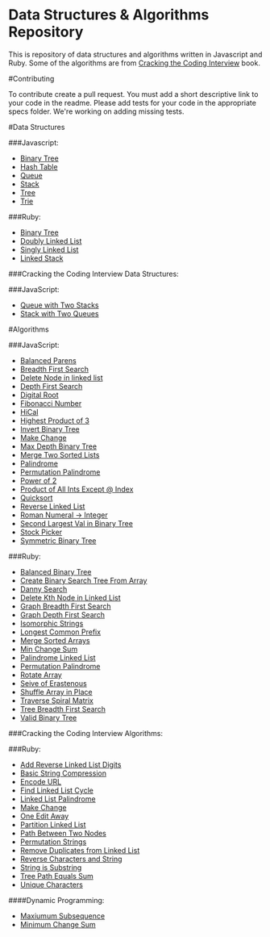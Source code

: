 Data Structures & Algorithms Repository
==========

This is repository of data structures and algorithms written in Javascript and Ruby. Some of the algorithms are from
[Cracking the Coding Interview](http://www.amazon.com/gp/product/0984782850/ref=as_li_tl?ie=UTF8&camp=1789&creative=9325&creativeASIN=0984782850&linkCode=as2&tag=dbz03-20&linkId=LVVF6HDIDG3XQICI)
 book.
 
#Contributing
 
 To contribute create a pull request. You must add a short descriptive link to your code in the readme. Please add tests
 for your code in the appropriate specs folder. We're working on adding missing tests.

#Data Structures

###Javascript:

* [Binary Tree](/Data%20Structures/JavaScript/binary-tree.js)
* [Hash Table](/Data%20Structures/JavaScript/hash-table.js)
* [Queue](/Data%20Structures/JavaScript/queue.js)
* [Stack](/Data%20Structures/JavaScript/stack.js)
* [Tree](/Data%20Structures/JavaScript/tree.js)
* [Trie](/Data%20Structures/JavaScript/trie.js)

###Ruby:

* [Binary Tree](/Data%20Structures/Ruby/binary-tree.rb)
* [Doubly Linked List](/Data%20Structures/Ruby/doubly-linked-list.rb)
* [Singly Linked List](/Data%20Structures/Ruby/singly-linked-list.rb)
* [Linked Stack](/Data%20Structures/Ruby/linked-stack.rb)

###Cracking the Coding Interview Data Structures:

###JavaScript:

* [Queue with Two Stacks](/Data%20Structures/Cracking%20the%20Coding%20Interview/queue-with-two-stacks.js)
* [Stack with Two Queues](/Data%20Structures/Cracking%20the%20Coding%20Interview/stack-with-two-queues.js)

#Algorithms

###JavaScript:

* [Balanced Parens](/Algorithms/JavaScript/balanced-parens.js)
* [Breadth First Search](/Algorithms/JavaScript/breadth-first-search.js)
* [Delete Node in linked list](/Algorithms/JavaScript/delete-node-in-linked-list.js)
* [Depth First Search](/Algorithms/JavaScript/depth-first-search.js)
* [Digital Root](/Algorithms/JavaScript/digital-root.js)
* [Fibonacci Number](/Algorithms/JavaScript/fibonacci-number.js)
* [HiCal](/Algorithms/JavaScript/hical.js)
* [Highest Product of 3](/Algorithms/JavaScript/highest-product-of-three.js)
* [Invert Binary Tree](/Algorithms/JavaScript/invert-binary-tree.js)
* [Make Change](/Algorithms/JavaScript/make-change.js)
* [Max Depth Binary Tree](/Algorithms/JavaScript/max-depth-binary-tree.js)
* [Merge Two Sorted Lists](/Algorithms/JavaScript/merge-two-sorted-lists.js)
* [Palindrome](/Algorithms/JavaScript/palindrome.js)
* [Permutation Palindrome](/Algorithms/JavaScript/permutation-palindrome.js)
* [Power of 2](/Algorithms/JavaScript/power-of-two.js)
* [Product of All Ints Except @ Index](/Algorithms/JavaScript/product-of-ints.js)
* [Quicksort](/Algorithms/JavaScript/quicksort.js)
* [Reverse Linked List](/Algorithms/JavaScript/reverse-linked-list.js)
* [Roman Numeral -> Integer](/Algorithms/JavaScript/roman-numeral-to-int.js)
* [Second Largest Val in Binary Tree](/Algorithms/JavaScript/second-largest-binary-tree.js)
* [Stock Picker](/Algorithms/JavaScript/stock-picker.js)
* [Symmetric Binary Tree](/Algorithms/JavaScript/symmetric-binary-tree.js)

###Ruby:

* [Balanced Binary Tree](/Algorithms/Ruby/balanced-binary-tree.rb)
* [Create Binary Search Tree From Array](/Algorithms/Ruby/binary-search-tree-from-array.rb)
* [Danny Search](/Algorithms/Ruby/danny-search.rb)
* [Delete Kth Node in Linked List](/Algorithms/Ruby/delete-kth-node.rb)
* [Graph Breadth First Search](/Algorithms/Ruby/graph-breadth-first-search.rb)
* [Graph Depth First Search](/Algorithms/Ruby/graph-depth-first-search.rb)
* [Isomorphic Strings](/Algorithms/Ruby/isomorphic-strings.rb)
* [Longest Common Prefix](/Algorithms/Ruby/longest-common-prefix.rb)
* [Merge Sorted Arrays](/Algorithms/Ruby/merge-sorted-arrays.rb)
* [Min Change Sum](/Algorithms/Ruby/min-change-sum.rb)
* [Palindrome Linked List](/Algorithms/Ruby/palindrome-linked-list.rb)
* [Permutation Palindrome](/Algorithms/Ruby/permutation-palindrome.rb)
* [Rotate Array](/Algorithms/Ruby/rotate-array.rb)
* [Seive of Erastenous](/Algorithms/Ruby/seive-of-erastenous.rb)
* [Shuffle Array in Place](/Algorithms/Ruby/shuffle-array-in-place.rb)
* [Traverse Spiral Matrix](/Algorithms/Ruby/traverse-spiral-matrix.rb)
* [Tree Breadth First Search](/Algorithms/Ruby/tree-breadth-first-search.rb)
* [Valid Binary Tree](/Algorithms/Ruby/valid-binary-tree.rb)

###Cracking the Coding Interview Algorithms:

###Ruby:

* [Add Reverse Linked List Digits](/Algorithms/Cracking%20the%20Coding%20Interview/add-reversed-linked-list-digits.rb)
* [Basic String Compression](/Algorithms/Cracking%20the%20Coding%20Interview/basic-string-compression.rb)
* [Encode URL](/Algorithms/Cracking%20the%20Coding%20Interview/encode-url.rb)
* [Find Linked List Cycle](/Algorithms/Cracking%20the%20Coding%20Interview/find-linked-list-cycle.rb)
* [Linked List Palindrome](/Algorithms/Cracking%20the%20Coding%20Interview/linked-list-palindrome.rb)
* [Make Change](/Algorithms/Cracking%20the%20Coding%20Interview/make-change.rb)
* [One Edit Away](/Algorithms/Cracking%20the%20Coding%20Interview/one-edit-away.rb)
* [Partition Linked List](/Algorithms/Cracking%20the%20Coding%20Interview/partition-linked-list.rb)
* [Path Between Two Nodes](/Algorithms/Cracking%20the%20Coding%20Interview/path-between-two-nodes.rb)
* [Permutation Strings](/Algorithms/Cracking%20the%20Coding%20Interview/permutations-strings.rb)
* [Remove Duplicates from Linked List](/Algorithms/Cracking%20the%20Coding%20Interview/remove-duplicates-from-linked-list.rb)
* [Reverse Characters and String](/Algorithms/Cracking%20the%20Coding%20Interview/reverse-characters-and-string.rb)
* [String is Substring](/Algorithms/Cracking%20the%20Coding%20Interview/string-is-substring.rb)
* [Tree Path Equals Sum](/Algorithms/Cracking%20the%20Coding%20Interview/tree-path-equals-sum.rb)
* [Unique Characters](/Algorithms/Cracking%20the%20Coding%20Interview/unique-characters.rb)

####Dynamic Programming:

* [Maxiumum Subsequence](/Algorithms/Dynamic%20Programming/max-subsequence.rb)
* [Minimum Change Sum](/Algorithms/Dynamic%20Programming/min-change-sum.rb)
